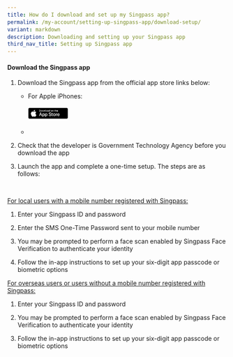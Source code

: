 ```yaml
---
title: How do I download and set up my Singpass app?
permalink: /my-account/setting-up-singpass-app/download-setup/
variant: markdown
description: Downloading and setting up your Singpass app
third_nav_title: Setting up Singpass app
---
```

<h4>Download the Singpass app</h4>
<ol data-tight="true" class="tight">
<li>
<p>Download the Singpass app from the official app store links below:</p>
<ul data-tight="true" class="tight">
<li>
<p>For Apple iPhones:</p>
<div class="isomer-image-wrapper">
<img style="width: 20%;" height="auto" width="100%" alt="download on the apple app store" src="/images/Site assets/appStore_badge_Apple.png">
</div>
</li>
<li>
<p></p>
</li>
</ul>
<p></p>
</li>
<li>
<p>Check that the developer is Government Technology Agency before you download
the app</p>
</li>
<li>
<p>Launch the app and complete a one-time setup. The steps are as follows:</p>
</li>
</ol>
<p>&nbsp;</p>
<p><u>For local users with a mobile number registered with Singpass:</u>
</p>
<ol data-tight="true" class="tight">
<li>
<p>Enter your Singpass ID and password</p>
</li>
<li>
<p>Enter the SMS One-Time Password sent to your mobile number</p>
</li>
<li>
<p>You may be prompted to perform a face scan enabled by Singpass Face Verification
to authenticate your identity</p>
</li>
<li>
<p>Follow the in-app instructions to set up your six-digit app passcode or
biometric options</p>
</li>
</ol>
<p></p>
<p><u>For overseas users or users without a mobile number registered with Singpass:</u>
</p>
<ol data-tight="true" class="tight">
<li>
<p>Enter your Singpass ID and password</p>
</li>
<li>
<p>You may be prompted to perform a face scan enabled by Singpass Face Verification
to authenticate your identity</p>
</li>
<li>
<p>Follow the in-app instructions to set up your six-digit app passcode or
biometric options</p>
</li>
</ol>
<p></p>